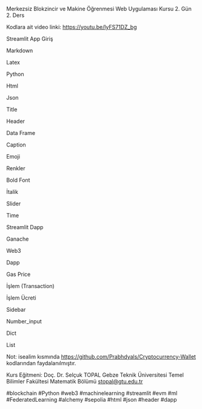 Merkezsiz Blokzincir ve Makine Öğrenmesi Web Uygulaması Kursu 2. Gün 2. Ders

Kodlara ait video linki: https://youtu.be/lyFS71DZ_bg

Streamlit App Giriş

Markdown

Latex

Python

Html

Json

Title

Header

Data Frame

Caption

Emoji

Renkler

Bold Font

İtalik

Slider

Time

Streamlit Dapp

Ganache

Web3

Dapp

Gas Price

İşlem (Transaction)

İşlem Ücreti

Sidebar

Number_input

Dict

List 

Not: isealim kısmında https://github.com/Prabhdyals/Cryptocurrency-Wallet kodlarından faydalanılmıştır.

Kurs Eğitmeni: Doç. Dr. Selçuk TOPAL
Gebze Teknik Üniversitesi
Temel Bilimler Fakültesi 
Matematik Bölümü
stopal@gtu.edu.tr 


#blockchain #Python #web3 #machinelearning #streamlit #evm #ml #FederatedLearning #alchemy #sepolia #html #json #header #dapp
